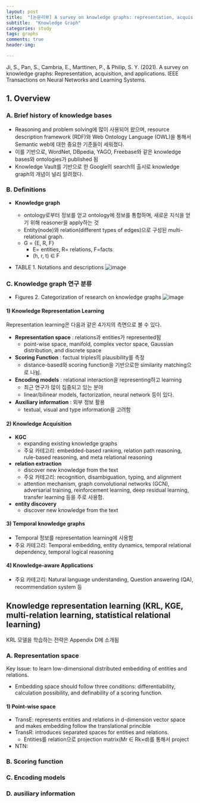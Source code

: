 ```yaml
---
layout: post
title:  "[논문리뷰] A survey on knowledge graphs: representation, acquisition and application "
subtitle:  "Knowledge Graph"
categories: study
tags: graphs
comments: true
header-img:

---
```


Ji, S., Pan, S., Cambria, E., Marttinen, P., & Philip, S. Y. (2021). A survey on knowledge graphs: Representation, acquisition, and applications. IEEE Transactions on Neural Networks and Learning Systems.

## 1. Overview
### A. Brief history of knowledge bases
   * Reasoning and problem solving에 많이 사용되어 왔으며, resource description framework (RDF)와 Web Ontology Language (OWL)을 통해서 Semantic web에 대한 중요한 기준들이 세워졌다. 
   * 이를 기반으로, WordNet, DBpedia, YAGO, Freebase와 같은 knowledge bases와 ontologies가 published 됨
   * Knowledge Vault를 기반으로 한 Google의 search의 출시로 knowledge graph의 개념이 널리 알려졌다. 

### B. Definitions
   * **Knowledge graph**
     * ontology로부터 정보를 얻고 ontology에 정보를 통합하며, 새로운 지식을 얻기 위해 reasoner을 apply하는 것
     * Entity(node)와 relation(different types of edges)으로 구성된 multi-relational graph. 
     * G = {E, R, F}
       * E= entities, R= relations, F=facts
       * (h, r, t) ∈ F
       
   * TABLE 1. Notations and descriptions
     ![image](https://user-images.githubusercontent.com/60350933/149667735-25e3bb91-02d4-438c-ae15-366594a5e1c3.png)
   
### C. Knowledge graph 연구 분류
   * Figures 2. Categorization of research on knowledge graphs
     ![image](https://user-images.githubusercontent.com/60350933/149667760-bb34abae-f7e5-4cd3-8bc4-884823a3a3be.png)

#### 1) Knowledge Representation Learning
Representation learning은 다음과 같은 4가지의 측면으로 볼 수 있다. 
* **Representation space** : relations과 entities가 represented됨
  - point-wise space, manifold, complex vector space, Gaussian distribution, and discrete space
* **Scoring Function** : factual triples의 plausibility를 측정
  - distance-based와 scoring function을 기반으로한 similarity matching으로 나뉨. 
* **Encoding models** : relational interaction을 representing하고 learning
  - 최근 연구가 많이 집중되고 있는 분야
  - linear/bilinear models, factorization, neural network 등이 있다. 
* **Auxiliary information** : 외부 정보 활용
  - textual, visual and type information을 고려함 
  
#### 2) Knowledge Acquisition
* **KGC**
  - expanding existing knowledge graphs 
  - 주요 카테고리: embedded-based ranking, relation path reasoning, rule-based reasoning, and meta relational reasoning
* **relation extraction**
  - discover new knowledge from the text
  - 주요 카테고리: recognition, disambiguation, typing, and alignment
  - attention mechanism, graph convolutional networks (GCN), adversarial training, reinforcement learning, deep residual learning, transfer learning 등을 주로 사용함.
* **entity discovery**
  - discover new knowledge from the text

#### 3) Temporal knowledge graphs
* Temporal 정보를 representation learning에 사용함
* 주요 카테고리: Temporal embedding, entity dynamics, temporal relational dependency, temporal logical reasoning

#### 4) Knowledge-aware Applications
* 주요 카테고리: Natural language understanding, Question answering (QA), recommendation system 등

## Knowledge representation learning (KRL, KGE, multi-relation learning, statistical relational learning)
KRL 모델을 학습하는 전략은 Appendix D에 소개됨
### A. Representation space
Key Issue: to learn low-dimensional distributed embedding of entities and relations.
* Embedding space should follow three conditions: differentiability, calculation possibility, and definability of a scoring function. 
#### 1) Point-wise space
* TransE: represents entities and relations in d-dimension vector space and makes embedding follow the translational princible
* TransR: introduces separated spaces for entities and relations. 
  * Entities를 relation으로 projection matrix(Mr ∈ Rk×d)를 통해서 project 
* NTN: 
### B. Scoring function
### C. Encoding models
### D. ausiliary information



